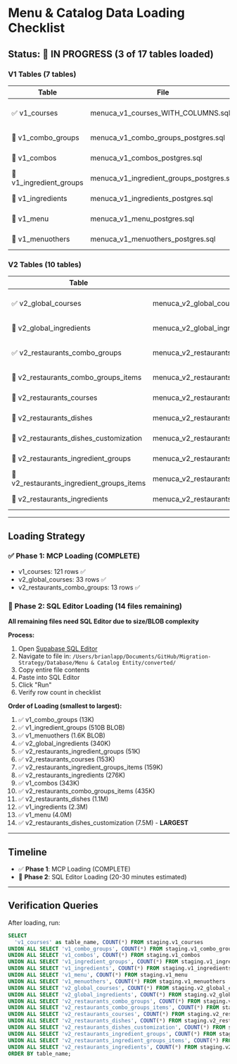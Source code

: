 # Menu & Catalog Data Loading Checklist

## Status: 🚀 IN PROGRESS (3 of 17 tables loaded)

### V1 Tables (7 tables)

| Table | File | Size | Method | Status |
|-------|------|------|--------|--------|
| ✅ v1_courses | menuca_v1_courses_WITH_COLUMNS.sql | 8.2K | SQL Editor | **DONE - 121 rows** |
| 🔄 v1_combo_groups | menuca_v1_combo_groups_postgres.sql | 13K | **SQL Editor** | Ready |
| 🔄 v1_combos | menuca_v1_combos_postgres.sql | 343K | **SQL Editor** | Ready |
| 🔄 v1_ingredient_groups | menuca_v1_ingredient_groups_postgres.sql | 510B (BLOB) | **SQL Editor** | Ready |
| 🔄 v1_ingredients | menuca_v1_ingredients_postgres.sql | 2.3M | **SQL Editor** | Ready |
| 🔄 v1_menu | menuca_v1_menu_postgres.sql | 4.0M | **SQL Editor** | Ready |
| 🔄 v1_menuothers | menuca_v1_menuothers_postgres.sql | 1.6K (BLOB) | **SQL Editor** | Ready |

### V2 Tables (10 tables)

| Table | File | Size | Method | Status |
|-------|------|------|--------|--------|
| ✅ v2_global_courses | menuca_v2_global_courses_postgres.sql | 2.3K | MCP | **DONE - 33 rows** |
| 🔄 v2_global_ingredients | menuca_v2_global_ingredients_postgres.sql | 340K | **SQL Editor** | Ready |
| ✅ v2_restaurants_combo_groups | menuca_v2_restaurants_combo_groups_postgres.sql | 16K | MCP | **DONE - 13 rows** |
| 🔄 v2_restaurants_combo_groups_items | menuca_v2_restaurants_combo_groups_items_postgres.sql | 435K | **SQL Editor** | Ready |
| 🔄 v2_restaurants_courses | menuca_v2_restaurants_courses_postgres.sql | 153K | **SQL Editor** | Ready |
| 🔄 v2_restaurants_dishes | menuca_v2_restaurants_dishes_postgres.sql | 1.1M | **SQL Editor** | Ready |
| 🔄 v2_restaurants_dishes_customization | menuca_v2_restaurants_dishes_customization_postgres.sql | 7.5M | **SQL Editor** | Ready |
| 🔄 v2_restaurants_ingredient_groups | menuca_v2_restaurants_ingredient_groups_postgres.sql | 51K | **SQL Editor** | Ready |
| 🔄 v2_restaurants_ingredient_groups_items | menuca_v2_restaurants_ingredient_groups_items_postgres.sql | 159K | **SQL Editor** | Ready |
| 🔄 v2_restaurants_ingredients | menuca_v2_restaurants_ingredients_postgres.sql | 276K | **SQL Editor** | Ready |

---

## Loading Strategy

### ✅ Phase 1: MCP Loading (COMPLETE)
- v1_courses: 121 rows ✅
- v2_global_courses: 33 rows ✅
- v2_restaurants_combo_groups: 13 rows ✅

### 🔄 Phase 2: SQL Editor Loading (14 files remaining)
**All remaining files need SQL Editor due to size/BLOB complexity**

**Process:**
1. Open [Supabase SQL Editor](https://supabase.com/dashboard/project/nthpbtdjhhnwfxqsxbvy/sql/new)
2. Navigate to file in: `/Users/brianlapp/Documents/GitHub/Migration-Strategy/Database/Menu & Catalog Entity/converted/`
3. Copy entire file contents
4. Paste into SQL Editor
5. Click "Run"
6. Verify row count in checklist

**Order of Loading (smallest to largest):**
1. ✅ v1_combo_groups (13K)
2. ✅ v1_ingredient_groups (510B BLOB)
3. ✅ v1_menuothers (1.6K BLOB)
4. ✅ v2_global_ingredients (340K)
5. ✅ v2_restaurants_ingredient_groups (51K)
6. ✅ v2_restaurants_courses (153K)
7. ✅ v2_restaurants_ingredient_groups_items (159K)
8. ✅ v2_restaurants_ingredients (276K)
9. ✅ v1_combos (343K)
10. ✅ v2_restaurants_combo_groups_items (435K)
11. ✅ v2_restaurants_dishes (1.1M)
12. ✅ v1_ingredients (2.3M)
13. ✅ v1_menu (4.0M)
14. ✅ v2_restaurants_dishes_customization (7.5M) - **LARGEST**

---

## Timeline

- ✅ **Phase 1**: MCP Loading (COMPLETE)
- 🔄 **Phase 2**: SQL Editor Loading (20-30 minutes estimated)

---

## Verification Queries

After loading, run:
```sql
SELECT 
  'v1_courses' as table_name, COUNT(*) FROM staging.v1_courses
UNION ALL SELECT 'v1_combo_groups', COUNT(*) FROM staging.v1_combo_groups
UNION ALL SELECT 'v1_combos', COUNT(*) FROM staging.v1_combos
UNION ALL SELECT 'v1_ingredient_groups', COUNT(*) FROM staging.v1_ingredient_groups
UNION ALL SELECT 'v1_ingredients', COUNT(*) FROM staging.v1_ingredients
UNION ALL SELECT 'v1_menu', COUNT(*) FROM staging.v1_menu
UNION ALL SELECT 'v1_menuothers', COUNT(*) FROM staging.v1_menuothers
UNION ALL SELECT 'v2_global_courses', COUNT(*) FROM staging.v2_global_courses
UNION ALL SELECT 'v2_global_ingredients', COUNT(*) FROM staging.v2_global_ingredients
UNION ALL SELECT 'v2_restaurants_combo_groups', COUNT(*) FROM staging.v2_restaurants_combo_groups
UNION ALL SELECT 'v2_restaurants_combo_groups_items', COUNT(*) FROM staging.v2_restaurants_combo_groups_items
UNION ALL SELECT 'v2_restaurants_courses', COUNT(*) FROM staging.v2_restaurants_courses
UNION ALL SELECT 'v2_restaurants_dishes', COUNT(*) FROM staging.v2_restaurants_dishes
UNION ALL SELECT 'v2_restaurants_dishes_customization', COUNT(*) FROM staging.v2_restaurants_dishes_customization
UNION ALL SELECT 'v2_restaurants_ingredient_groups', COUNT(*) FROM staging.v2_restaurants_ingredient_groups
UNION ALL SELECT 'v2_restaurants_ingredient_groups_items', COUNT(*) FROM staging.v2_restaurants_ingredient_groups_items
UNION ALL SELECT 'v2_restaurants_ingredients', COUNT(*) FROM staging.v2_restaurants_ingredients
ORDER BY table_name;
```


